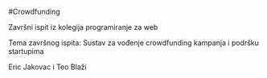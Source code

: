 #Crowdfunding

Završni ispit iz kolegija programiranje za web

Tema završnog ispita: Sustav za vođenje crowdfunding kampanja i podršku startupima

Eric Jakovac i Teo Blaži
